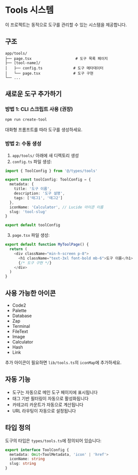 # Tools 시스템

이 프로젝트는 동적으로 도구를 관리할 수 있는 시스템을 제공합니다.

## 구조

```
app/tools/
├── page.tsx                    # 도구 목록 페이지
├── [tool-name]/
│   ├── config.ts              # 도구 메타데이터
│   └── page.tsx               # 도구 구현
└── ...
```

## 새로운 도구 추가하기

### 방법 1: CLI 스크립트 사용 (권장)

```bash
npm run create-tool
```

대화형 프롬프트를 따라 도구를 생성하세요.

### 방법 2: 수동 생성

1. `app/tools/` 아래에 새 디렉토리 생성
2. `config.ts` 파일 생성:

```typescript
import { ToolConfig } from '@/types/tools'

export const toolConfig: ToolConfig = {
  metadata: {
    title: '도구 이름',
    description: '도구 설명',
    tags: ['태그1', '태그2']
  },
  iconName: 'Calculator', // Lucide 아이콘 이름
  slug: 'tool-slug'
}

export default toolConfig
```

3. `page.tsx` 파일 생성:

```typescript
export default function MyToolPage() {
  return (
    <div className="min-h-screen p-8">
      <h1 className="text-3xl font-bold mb-6">도구 이름</h1>
      {/* 도구 구현 */}
    </div>
  )
}
```

## 사용 가능한 아이콘

- Code2
- Palette  
- Database
- Zap
- Terminal
- FileText
- Image
- Calculator
- Hash
- Link

추가 아이콘이 필요하면 `lib/tools.ts`의 `iconMap`에 추가하세요.

## 자동 기능

- 도구는 자동으로 메인 도구 페이지에 표시됩니다
- 태그 기반 필터링이 자동으로 활성화됩니다
- 카테고리 카운트가 자동으로 계산됩니다
- URL 라우팅이 자동으로 설정됩니다

## 타입 정의

도구의 타입은 `types/tools.ts`에 정의되어 있습니다:

```typescript
export interface ToolConfig {
  metadata: Omit<ToolMetadata, 'icon' | 'href'>
  iconName: string
  slug: string
}
```
